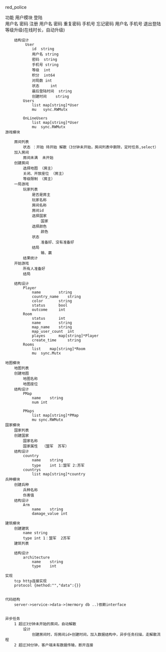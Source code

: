 red_police

功能
	用户模块
		登陆  
			用户名
			密码
		注册
			用户名
			密码
			重复密码
			手机号
		忘记密码
			用户名
			手机号
		退出登陆
		等级升级(在线时长，自动升级)
	
		结构设计
			 User
				id	string
				用户名	string		
				密码	string
				手机号	string		
				等级	int	
				积分	int64
				对局数	int
				状态     int 
				最后登陆时间	string
				创建时间	string		
			Users
				list map[string]*User
				mu   sync.RWMutx		
			
			OnLineUsers 
				list map[string]*User
				mu  sync.RWMutx
	游戏模块
		
		房间列表 
			状态 ：开始 待开始 解散（3分钟未开始，房间列表中删除，定时任务,select） 
		加入房间
			房间未满  未开始
		创建房间
			选择地图 （房主）
			关闭、开放座位 （房主）
			等级限制 （房主）
		一局游戏
			玩家列表
				是否是房主
				玩家名称
				房间名称
				房间id
				选择国家
					国家
				选择颜色
					颜色
				状态
					准备好、没有准备好
				结局
					输、赢
			结果统计
		开始游戏
			所有人准备好
			结局

		结构设计
			Player
				name		string	
				country_name 	string
				color 		string
				status		bool 
				outcome		int
			Room 
				status	 	int
				name		string
				map_name	string
				map_user_count	int
				playes		map[string]*Player
				create_time 	string
			Rooms  
				list	map[string]*Room
				mu 	sync.Mutx	
				
	地图模块
		地图列表
		创建地图
			地图名称
			地图座位
		结构设计
			PMap
				name 	string
				num	int
						
			PMaps 
				list map[string]*PMap
				mu sync.RWMutx
	国家模块
		国家列表
		创建国家
			国家名称
			国家属性  （盟军  苏军）
		结构设计
			country
				name 	string
				type	int 1:盟军 2:苏军
			countrys
				list map[string]*country
	兵种模块
		创建兵种
			兵种名称
			伤害值
		结构设计
			Arm
				name	string 
				damage_value int
					
	建筑模块
		创建建筑
			name string
			type int 1：盟军  2苏军 
		建筑列表

		结构设计		
			architecture
				name 	string
				type	int 

	实现
		tcp http连接实现
		protocol {method:"","data":{}}	   
			

	代码结构
		server->service->data->(mermory db ..)依赖interface
	

	异步任务
		1 超过3分钟未开始的房间，自动解散
			设计
				创建房间时，将房间id+创建时间，加入数据结构中，异步任务扫描，走解散流程
		2 超过30分钟，客户端未有数据传输，断开连接